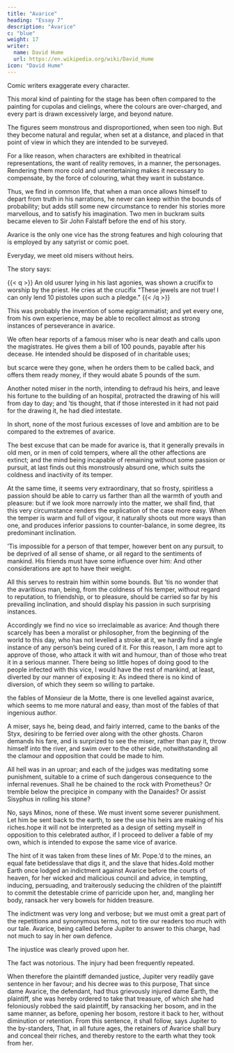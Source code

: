```yaml
---
title: "Avarice"
heading: "Essay 7"
description: "Avarice"
c: "blue"
weight: 17
writer:
  name: David Hume
  url: https://en.wikipedia.org/wiki/David_Hume
icon: "David Hume"
---
```



Comic writers exaggerate every character. 

This moral kind of painting for the stage has been often compared to the painting for cupolas and cielings, where the colours are over-charged, and every part is drawn excessively large, and beyond nature. 

The figures seem monstrous and disproportioned, when seen too nigh. But they become natural and regular, when set at a distance, and placed in that point of view in which they are intended to be surveyed.

For a like reason, when characters are exhibited in theatrical representations, the want of reality removes, in a manner, the personages. Rendering them more cold and unentertaining makes it necessary to compensate, by the force of colouring, what they want in substance.

Thus, we find in common life, that when a man once allows himself to depart from truth in his narrations, he never can keep within the bounds of probability; but adds still some new circumstance to render his stories more marvellous, and to satisfy his imagination. Two men in buckram suits became eleven to Sir John Falstaff before the end of his story.

Avarice is the only one vice has the strong features and high colouring that is employed by any satyrist or comic poet.

Everyday, we meet old misers <!-- witmen of immense fortunes, --> without heirs<!-- , who refuse themselves the most common necessaries of life, and go on heaping possessions on possessions, under all the real pressures of the severest poverty -->.

The story says:

{{< q >}}
An old usurer lying in his last agonies, was shown a crucifix to worship by the priest.  He cries at the crucifix "These jewels are not true! I can only lend 10 pistoles upon such a pledge."
{{< /q >}}


This was probably the invention of some epigrammatist; and yet every one, from his own experience, may be able to recollect almost as strong instances of perseverance in avarice. 

We often hear reports of a famous miser who is near death and calls upon the magistrates. He gives them a bill of 100 pounds, payable after his decease. He intended should be disposed of in charitable uses; 

but scarce were they gone, when he orders them to be called back, and offers them ready money, if they would abate 5 pounds of the sum.

Another noted miser in the north, intending to defraud his heirs, and leave his fortune to the building of an hospital, protracted the drawing of his will from day to day; and ’tis thought, that if those interested in it had not paid for the drawing it, he had died intestate. 

In short, none of the most furious excesses of love and ambition are to be compared to the extremes of avarice.

The best excuse that can be made for avarice is, that it generally prevails in old men, or in men of cold tempers, where all the other affections are extinct; and the mind being incapable of remaining without some passion or pursuit, at last finds out this monstrously absurd one, which suits the coldness and inactivity of its temper. 

At the same time, it seems very extraordinary, that so frosty, spiritless a passion should be able to carry us farther than all the warmth of youth and pleasure: but if we look more narrowly into the matter, we shall find, that this very circumstance renders the explication of the case more easy. When the temper is warm and full of vigour, it naturally shoots out more ways than one, and produces inferior passions to counter-balance, in some degree, its predominant inclination. 

’Tis impossible for a person of that temper, however bent on any pursuit, to be deprived of all sense of shame, or all regard to the sentiments of mankind. His friends must have some influence over him: And other considerations are apt to have their weight. 

All this serves to restrain him within some bounds. But ’tis no wonder that the avaritious man, being, from the coldness of his temper, without regard to reputation, to friendship, or to pleasure, should be carried so far by his prevailing inclination, and should display his passion in such surprising instances.

Accordingly we find no vice so irreclaimable as avarice: And though there scarcely has been a moralist or philosopher, from the beginning of the world to this day, who has not levelled a stroke at it, we hardly find a single instance of any person’s being cured of it. For this reason, I am more apt to approve of those, who attack it with wit and humour, than of those who treat it in a serious manner. There being so little hopes of doing good to the people infected with this vice, I would have the rest of mankind, at least, diverted by our manner of exposing it: As indeed there is no kind of diversion, of which they seem so willing to partake.

the fables of Monsieur de la Motte, there is one levelled against avarice, which seems to me more natural and easy, than most of the fables of that ingenious author. 

A miser, says he, being dead, and fairly interred, came to the banks of the Styx, desiring to be ferried over along with the other ghosts. Charon demands his fare, and is surprized to see the miser, rather than pay it, throw himself into the river, and swim over to the other side, notwithstanding all the clamour and opposition that could be made to him. 

All hell was in an uproar; and each of the judges was meditating some punishment, suitable to a crime of such dangerous consequence to the infernal revenues. Shall he be chained to the rock with Prometheus? Or tremble below the precipice in company with the Danaides? Or assist Sisyphus in rolling his stone? 

No, says Minos, none of these. We must invent some severer punishment. Let him be sent back to the earth, to see the use his heirs are making of his riches.hope it will not be interpreted as a design of setting myself in opposition to this celebrated author, if I proceed to deliver a fable of my own, which is intended to expose the same vice of avarice. 

The hint of it was taken from these lines of Mr. Pope.’d to the mines, an equal fate betidesslave that digs it, and the slave that hides.4old mother Earth once lodged an indictment against Avarice before the courts of heaven, for her wicked and malicious council and advice, in tempting, inducing, persuading, and traiterously seducing the children of the plaintiff to  commit the detestable crime of parricide upon her, and, mangling her body, ransack her very bowels for hidden treasure. 

The indictment was very long and verbose; but we must omit a great part of the repetitions and synonymous terms, not to tire our readers too much with our tale. Avarice, being called before Jupiter to answer to this charge, had not much to say in her own defence. 

The injustice was clearly proved upon her. 

The fact was notorious. The injury had been frequently repeated. 

When therefore the plaintiff demanded justice, Jupiter very readily gave sentence in her favour; and his decree was to this purpose, That since dame Avarice, the defendant, had thus grievously injured dame Earth, the plaintiff, she was hereby ordered to take that treasure, of which she had feloniously robbed the said plaintiff, by ransacking her bosom, and in the same manner, as before, opening her bosom, restore it back to her, without diminution or retention. From this sentence, it shall follow, says Jupiter to the by-standers, That, in all future ages, the retainers of Avarice shall bury and conceal their riches, and thereby restore to the earth what they took from her.
